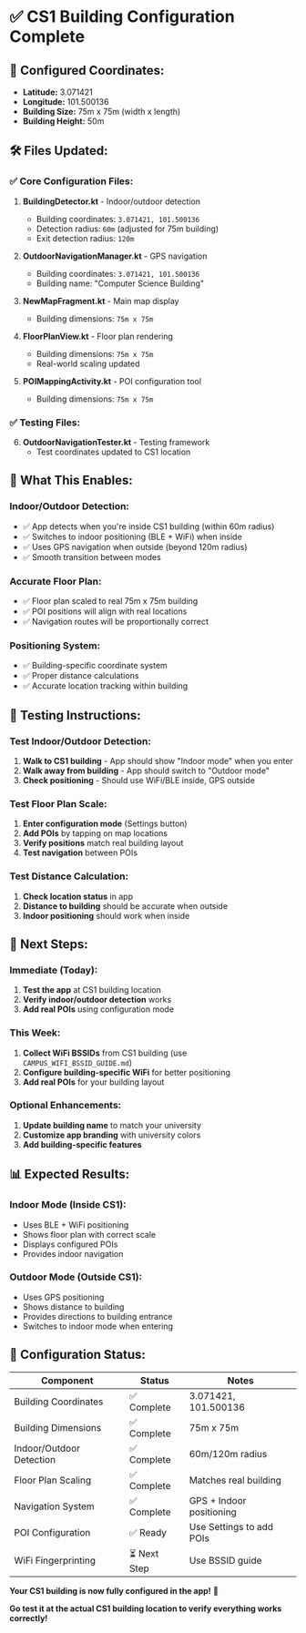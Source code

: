 # ✅ CS1 Building Configuration Complete

## 📍 **Configured Coordinates:**

- **Latitude:** 3.071421
- **Longitude:** 101.500136
- **Building Size:** 75m x 75m (width x length)
- **Building Height:** 50m

## 🛠️ **Files Updated:**

### **✅ Core Configuration Files:**

1. **BuildingDetector.kt** - Indoor/outdoor detection
    - Building coordinates: `3.071421, 101.500136`
    - Detection radius: `60m` (adjusted for 75m building)
    - Exit detection radius: `120m`

2. **OutdoorNavigationManager.kt** - GPS navigation
    - Building coordinates: `3.071421, 101.500136`
    - Building name: "Computer Science Building"

3. **NewMapFragment.kt** - Main map display
    - Building dimensions: `75m x 75m`

4. **FloorPlanView.kt** - Floor plan rendering
    - Building dimensions: `75m x 75m`
    - Real-world scaling updated

5. **POIMappingActivity.kt** - POI configuration tool
    - Building dimensions: `75m x 75m`

### **✅ Testing Files:**

6. **OutdoorNavigationTester.kt** - Testing framework
    - Test coordinates updated to CS1 location

## 🎯 **What This Enables:**

### **Indoor/Outdoor Detection:**

- ✅ App detects when you're inside CS1 building (within 60m radius)
- ✅ Switches to indoor positioning (BLE + WiFi) when inside
- ✅ Uses GPS navigation when outside (beyond 120m radius)
- ✅ Smooth transition between modes

### **Accurate Floor Plan:**

- ✅ Floor plan scaled to real 75m x 75m building
- ✅ POI positions will align with real locations
- ✅ Navigation routes will be proportionally correct

### **Positioning System:**

- ✅ Building-specific coordinate system
- ✅ Proper distance calculations
- ✅ Accurate location tracking within building

## 🧪 **Testing Instructions:**

### **Test Indoor/Outdoor Detection:**

1. **Walk to CS1 building** - App should show "Indoor mode" when you enter
2. **Walk away from building** - App should switch to "Outdoor mode"
3. **Check positioning** - Should use WiFi/BLE inside, GPS outside

### **Test Floor Plan Scale:**

1. **Enter configuration mode** (Settings button)
2. **Add POIs** by tapping on map locations
3. **Verify positions** match real building layout
4. **Test navigation** between POIs

### **Test Distance Calculation:**

1. **Check location status** in app
2. **Distance to building** should be accurate when outside
3. **Indoor positioning** should work when inside

## 🚀 **Next Steps:**

### **Immediate (Today):**

1. **Test the app** at CS1 building location
2. **Verify indoor/outdoor detection** works
3. **Add real POIs** using configuration mode

### **This Week:**

1. **Collect WiFi BSSIDs** from CS1 building (use `CAMPUS_WIFI_BSSID_GUIDE.md`)
2. **Configure building-specific WiFi** for better positioning
3. **Add real POIs** for your building layout

### **Optional Enhancements:**

1. **Update building name** to match your university
2. **Customize app branding** with university colors
3. **Add building-specific features**

## 📊 **Expected Results:**

### **Indoor Mode (Inside CS1):**

- Uses BLE + WiFi positioning
- Shows floor plan with correct scale
- Displays configured POIs
- Provides indoor navigation

### **Outdoor Mode (Outside CS1):**

- Uses GPS positioning
- Shows distance to building
- Provides directions to building entrance
- Switches to indoor mode when entering

## 🎉 **Configuration Status:**

| Component | Status | Notes |
|-----------|--------|-------|
| Building Coordinates | ✅ Complete | 3.071421, 101.500136 |
| Building Dimensions | ✅ Complete | 75m x 75m |
| Indoor/Outdoor Detection | ✅ Complete | 60m/120m radius |
| Floor Plan Scaling | ✅ Complete | Matches real building |
| Navigation System | ✅ Complete | GPS + Indoor positioning |
| POI Configuration | ✅ Ready | Use Settings to add POIs |
| WiFi Fingerprinting | ⏳ Next Step | Use BSSID guide |

**Your CS1 building is now fully configured in the app!** 🚀

**Go test it at the actual CS1 building location to verify everything works correctly!**